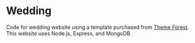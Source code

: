 # Wedding
Code for wedding website using a template purchased from [Theme Forest](https://themeforest.net/item/union-wedding-template-with-page-builder/10450812).  This website uses Node.js, Express, and MongoDB
